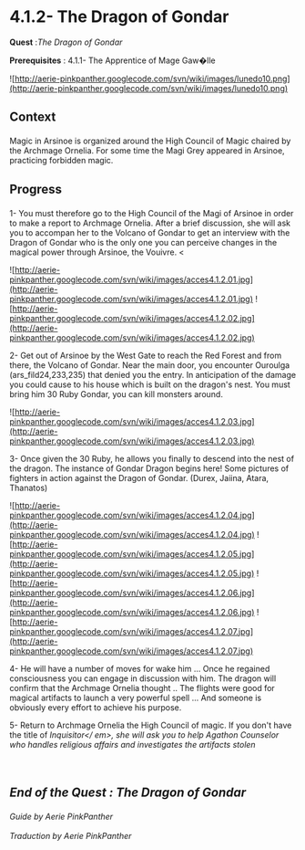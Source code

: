 # 4.1.2- The Dragon of Gondar #


<p><b>Quest</b> :<em>The Dragon of Gondar</em> </p>
<p><b>Prerequisites</b> : 4.1.1- The Apprentice of Mage Gaw�lle</p>

![http://aerie-pinkpanther.googlecode.com/svn/wiki/images/lunedo10.png](http://aerie-pinkpanther.googlecode.com/svn/wiki/images/lunedo10.png)

## <p><span>Context</span></p> ##

Magic in Arsinoe is organized around the High Council of Magic chaired by the Archmage Ornelia. For some time the Magi Grey appeared in Arsinoe, practicing forbidden magic.

## <p>Progress</p> ##

1- You must therefore go to the High Council of the Magi of Arsinoe in order to make a report to Archmage Ornelia. After a brief discussion, she will ask you to accompan her to the Volcano of Gondar to get an interview with the Dragon of Gondar who is the only one you can perceive changes in the magical power through Arsinoe, the Vouivre. <

![http://aerie-pinkpanther.googlecode.com/svn/wiki/images/acces4.1.2.01.jpg](http://aerie-pinkpanther.googlecode.com/svn/wiki/images/acces4.1.2.01.jpg)
![http://aerie-pinkpanther.googlecode.com/svn/wiki/images/acces4.1.2.02.jpg](http://aerie-pinkpanther.googlecode.com/svn/wiki/images/acces4.1.2.02.jpg)

2- Get out of Arsinoe by the West Gate to reach the Red Forest and from there, the Volcano of Gondar. Near the main door, you encounter Ouroulga (ars\_fild24,233,235) that denied you the entry. In anticipation of the damage you could cause to his house which is built on the dragon's nest. You must bring him 30 Ruby Gondar, you can kill monsters around.

![http://aerie-pinkpanther.googlecode.com/svn/wiki/images/acces4.1.2.03.jpg](http://aerie-pinkpanther.googlecode.com/svn/wiki/images/acces4.1.2.03.jpg)

3- Once given the 30 Ruby, he allows you finally to descend into the nest of the dragon. The instance of Gondar Dragon begins here! Some pictures of fighters in action against the Dragon of Gondar. (Durex, Jaiina, Atara, Thanatos)

![http://aerie-pinkpanther.googlecode.com/svn/wiki/images/acces4.1.2.04.jpg](http://aerie-pinkpanther.googlecode.com/svn/wiki/images/acces4.1.2.04.jpg)
![http://aerie-pinkpanther.googlecode.com/svn/wiki/images/acces4.1.2.05.jpg](http://aerie-pinkpanther.googlecode.com/svn/wiki/images/acces4.1.2.05.jpg)
![http://aerie-pinkpanther.googlecode.com/svn/wiki/images/acces4.1.2.06.jpg](http://aerie-pinkpanther.googlecode.com/svn/wiki/images/acces4.1.2.06.jpg)
![http://aerie-pinkpanther.googlecode.com/svn/wiki/images/acces4.1.2.07.jpg](http://aerie-pinkpanther.googlecode.com/svn/wiki/images/acces4.1.2.07.jpg)

4- He will have a number of moves for wake him ... Once he regained consciousness you can engage in discussion with him. The dragon will confirm that the Archmage Ornelia thought .. The flights were good for magical artifacts to launch a very powerful spell ... And someone is obviously every effort to achieve his purpose.


5- Return to Archmage Ornelia the High Council of magic. If you don't have the title of <em>Inquisitor</ em>, she will ask you to help Agathon Counselor who handles religious affairs and investigates the artifacts stolen<br>
<br>
<br>
<h2><p><em>End of the Quest : The Dragon of Gondar</em></h2>
Guide by Aerie PinkPanther<br>
<br>
Traduction by Aerie PinkPanther<br>
</p>
